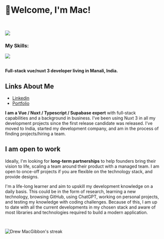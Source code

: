 <h1>👋Welcome, I'm Mac! </h1>

&nbsp;&nbsp;

<p align="left">
  <a href="https://github.com/DenverCoder1/readme-typing-svg">
    <img src="https://readme-typing-svg.demolab.com/?lines=Over%204%20years%20of%20full%20stack%20work;Decade%20plus%20of%20startup%20experience;Experienced%20As%20CEO%20and%20CTO;Expansive%20open-source%20knowledge;Lifelong%20learner&font=Fira%20Code&center=false&width=440&height=45&color=f75c7e&vCenter=true&pause=1000&size=22" />
  </a>
</p>

### My Skills:

<div align="left">
  <a href="https://skillicons.dev">
    <img src="https://skillicons.dev/icons?i=github,css,html,tailwindcss,js,ts,sass,vue,nuxtjs,supabase,postgres,vite&perline=7" /><br/><br/>
  </a>
</div>

**Full-stack vue/nuxt 3 developer living in Manali, India.**

## Links About Me
- [Linkedin](https://www.linkedin.com/in/drew-macgibbon/)
- [Portfolio](https://www.mltech.ltd/)

**I am a Vue / Nuxt / Typescript / Supabase expert** with full-stack capabilities and a background in business. I've been using Nuxt 3 in all my development projects since the first release candidate was released. I've moved to India, started my development company, and am in the process of finding projects/hiring a team.

## I am open to work

Ideally, I'm looking for **long-term partnerships** to help founders bring their vision to life, scaling a team around their product with a managed team. 
I am open to once-off projects if you are flexible on the technology stack, and provide designs.

I'm a life-long learner and aim to upskill my development knowledge on a daily basis. This could be in the form of research, learning a new technology, browsing GitHub, using ChatGPT, working on personal projects, and testing my knowledge with coding challenges. Because of this, I am up to date with all the current developments in my chosen stack and aware of most libraries and technologies required to build a modern application.

&nbsp;&nbsp;
<div align="left">
  <p align="left">
        <img title="🔥 Get streak stats for your profile at git.io/streak-stats" alt="Drew MacGibbon's streak" src="https://streak-stats.demolab.com/?user=Drew-Macgibbon" />
  </p>
</div>

&nbsp;&nbsp;
&nbsp;&nbsp;
